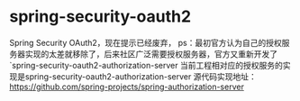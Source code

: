 # spring-security-oauth2
Spring Security OAuth2，现在提示已经废弃，
ps：最初官方认为自己的授权服务器实现的太差就移除了，后来社区广泛需要授权服务器，官方又重新开发了`spring-security-oauth2-authorization-server
当前工程相对应的授权服务的实现是spring-security-oauth2-authorization-server
源代码实现地址：https://github.com/spring-projects/spring-authorization-server
